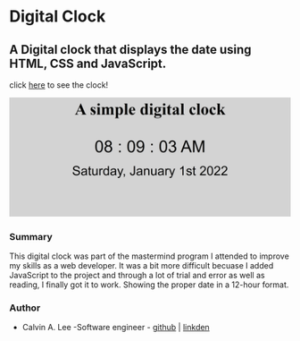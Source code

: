# Digital Clock 

## A Digital clock that displays the date using HTML, CSS and JavaScript.  

click [here](https://calvinalee2006.github.io/digital-clock/) to see the clock!

![Digital clock](images/Screenshot%20(18).png)

### Summary
This digital clock was part of the mastermind program I attended to improve my skills as a
web developer. It was a bit more difficult becuase I added JavaScript to the project and 
through a lot of trial and error as well as reading, I finally got it to work. Showing the proper date in a 12-hour format. 

### Author
- Calvin A. Lee -Software engineer - [github](https://github.com/calvinalee2006) | [linkden](https://www.linkedin.com/in/calvin-lee-90082006/)
